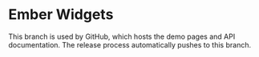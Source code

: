 # Ember Widgets

This branch is used by GitHub, which hosts the demo pages and API
documentation. The release process automatically pushes to this branch.
